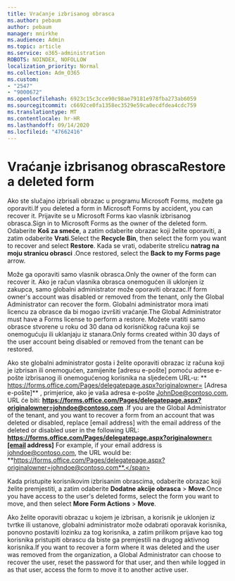 ```yaml
---
title: Vraćanje izbrisanog obrasca
ms.author: pebaum
author: pebaum
manager: mnirkhe
ms.audience: Admin
ms.topic: article
ms.service: o365-administration
ROBOTS: NOINDEX, NOFOLLOW
localization_priority: Normal
ms.collection: Adm_O365
ms.custom:
- "2547"
- "9000672"
ms.openlocfilehash: 6923c15c3cce90c98ae79181e978fba273ab6059
ms.sourcegitcommit: c6692ce0fa1358ec3529e59ca0ecdfdea4cdc759
ms.translationtype: MT
ms.contentlocale: hr-HR
ms.lasthandoff: 09/14/2020
ms.locfileid: "47662416"
---
```

# <a name="restore-a-deleted-form"></a><span data-ttu-id="c08b4-102">Vraćanje izbrisanog obrasca</span><span class="sxs-lookup"><span data-stu-id="c08b4-102">Restore a deleted form</span></span>

<span data-ttu-id="c08b4-103">Ako ste slučajno izbrisali obrazac u programu Microsoft Forms, možete ga oporaviti.</span><span class="sxs-lookup"><span data-stu-id="c08b4-103">If you deleted a form in Microsoft Forms by accident, you can recover it.</span></span> <span data-ttu-id="c08b4-104">Prijavite se u Microsoft Forms kao vlasnik izbrisanog obrasca.</span><span class="sxs-lookup"><span data-stu-id="c08b4-104">Sign in to Microsoft Forms as the owner of the deleted form.</span></span> <span data-ttu-id="c08b4-105">Odaberite **Koš za smeće**, a zatim odaberite obrazac koji želite oporaviti, a zatim odaberite **Vrati**.</span><span class="sxs-lookup"><span data-stu-id="c08b4-105">Select the **Recycle Bin**, then select the form you want to recover and select **Restore**.</span></span> <span data-ttu-id="c08b4-106">Kada se vrati, odaberite strelicu **natrag na moju stranicu obrasci** .</span><span class="sxs-lookup"><span data-stu-id="c08b4-106">Once restored, select the **Back to my Forms page** arrow.</span></span>

<span data-ttu-id="c08b4-107">Može ga oporaviti samo vlasnik obrasca.</span><span class="sxs-lookup"><span data-stu-id="c08b4-107">Only the owner of the form can recover it.</span></span> <span data-ttu-id="c08b4-108">Ako je račun vlasnika obrasca onemogućen ili uklonjen iz zakupca, samo globalni administrator može oporaviti obrazac.</span><span class="sxs-lookup"><span data-stu-id="c08b4-108">If form owner's account was disabled or removed from the tenant, only the Global Administrator can recover the form.</span></span> <span data-ttu-id="c08b4-109">Globalni administrator mora imati licencu za obrasce da bi mogao izvršiti vraćanje.</span><span class="sxs-lookup"><span data-stu-id="c08b4-109">The Global Administrator must have a Forms license to perform a restore.</span></span> <span data-ttu-id="c08b4-110">Možete vratiti samo obrasce stvorene u roku od 30 dana od korisničkog računa koji se onemogućuju ili uklanjaju iz stanara.</span><span class="sxs-lookup"><span data-stu-id="c08b4-110">Only forms created within 30 days of the user account being disabled or removed from the tenant can be restored.</span></span>

<span data-ttu-id="c08b4-111">Ako ste globalni administrator gosta i želite oporaviti obrazac iz računa koji je izbrisan ili onemogućen, zamijenite [adresu e-pošte] pomoću adrese e-pošte izbrisanog ili onemogućenog korisnika na sljedećem URL-u: \*\* https://forms.office.com/Pages/delegatepage.aspx?originalowner= [Adresa e-pošte]\*\* , primjerice, ako je vaša adresa e-pošte JohnDoe@contoso.com, URL će biti: **https://forms.office.com/Pages/delegatepage.aspx?originalowner=johndoe@contoso.com** .</span><span class="sxs-lookup"><span data-stu-id="c08b4-111">If you are the Global Administrator of the tenant, and you want to recover a form from an account that was deleted or disabled, replace [email address] with the email address of the deleted or disabled user in the following URL: **https://forms.office.com/Pages/delegatepage.aspx?originalowner=[email address]** For example, if your email address is johndoe@contoso.com, the URL would be: **https://forms.office.com/Pages/delegatepage.aspx?originalowner=johndoe@contoso.com**.</span></span> 

<span data-ttu-id="c08b4-112">Kada pristupite korisnikovim izbrisanim obrascima, odaberite obrazac koji želite premjestiti, a zatim odaberite **Dodatne akcije obrasca**  >  **Move**.</span><span class="sxs-lookup"><span data-stu-id="c08b4-112">Once you have access to the user's deleted forms, select the form you want to move, and then select **More Form Actions** > **Move**.</span></span>

<span data-ttu-id="c08b4-113">Ako želite oporaviti obrazac u kojem je izbrisan, a korisnik je uklonjen iz tvrtke ili ustanove, globalni administrator može odabrati oporavak korisnika, ponovno postaviti lozinku za tog korisnika, a zatim prilikom prijave kao tog korisnika pristupiti obrascu da biste ga premjestili na drugog aktivnog korisnika.</span><span class="sxs-lookup"><span data-stu-id="c08b4-113">If you want to recover a form where it was deleted and the user was removed from the organization, a Global Administrator can choose to recover the user, reset the password for that user, and then while logged in as that user, access the form to move it to another active user.</span></span> 